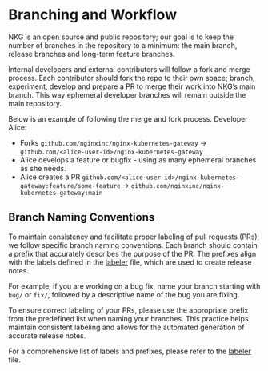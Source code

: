 # Branching and Workflow

NKG is an open source and public repository; our goal is to keep the number of branches in the repository to a minimum:
the main branch, release branches and long-term feature branches.

Internal developers and external contributors will follow a fork and merge process. Each contributor should fork the
repo to their own space; branch, experiment, develop and prepare a PR to merge their work into NKG’s main branch. This
way ephemeral developer branches will remain outside the main repository.

Below is an example of following the merge and fork process. Developer Alice:

- Forks `github.com/nginxinc/nginx-kubernetes-gateway` → `github.com/<alice-user-id>/nginx-kubernetes-gateway`
- Alice develops a feature or bugfix - using as many ephemeral branches as she needs.
- Alice creates a
  PR `github.com/<alice-user-id>/nginx-kubernetes-gateway:feature/some-feature` → `github.com/nginxinc/nginx-kubernetes-gateway:main`

## Branch Naming Conventions

To maintain consistency and facilitate proper labeling of pull requests (PRs), we follow specific branch naming
conventions. Each branch should contain a prefix that accurately describes the purpose of the PR. The prefixes align
with the labels defined in the [labeler](../../.github/labeler.yml) file, which are used to create release notes.

For example, if you are working on a bug fix, name your branch starting with `bug/` or `fix/`, followed by a descriptive
name of the bug you are fixing.

To ensure correct labeling of your PRs, please use the appropriate prefix from the predefined list when naming your
branches. This practice helps maintain consistent labeling and allows for the automated generation of accurate release
notes.

For a comprehensive list of labels and prefixes, please refer to the [labeler](../../.github/labeler.yml) file.
